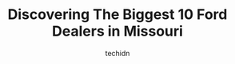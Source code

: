 ---
layout: ampstory
image: https://i0.wp.com/paketmu.com/wp-content/uploads/2023/06/pettus-ford-desoto-0-in-missouri-1686367582.jpeg?resize=640,853
author: techidn
featured: false
description: Explore the diverse Ford Dealer scene in Missouri, home to an incredible selection of 10 establishments catering to every taste. Whether youre in search of iconic favorites or undiscovered 
title: Discovering The Biggest 10 Ford Dealers in Missouri
cover:
   title: Discovering The Biggest 10 Ford Dealers in Missouri
   subtitle: RICKPATE
   background: https://paketmu.com/wp-content/uploads/2023/06/pettus-ford-desoto-0-in-missouri-1686367582.jpeg

pages: 
 - layout: thirds
   top: <h1>#1 Corwin Ford of Springfield</h1>
   bottom: "<p>We stopped in and spoke to Brien sanders about getting a truck. He was very professional, kind and friendly. He made us feel right at home while selling us the right vehi</p>"
   background: https://paketmu.com/wp-content/uploads/2023/06/pettus-ford-desoto-1-in-missouri-1686367583.jpeg
   backgroundblur: true
 - layout: thirds
   top: <h1>#2 Dave Sinclair Ford</h1>
   bottom: "<p>I cant contain my excitement as I share my incredible experience with Dave Sinclair Ford, the absolute best Ford dealership out there. Special thanks to the Sales Manage</p>"
   background: https://paketmu.com/wp-content/uploads/2023/06/pettus-ford-desoto-2-in-missouri-1686367584.jpeg
   cta:
      link: https://paketmu.com/discovering-the-biggest-10-ford-dealers-in-missouri/
      text: Discovering The Biggest 10 Ford Dealers in Missouri
 - layout: thirds
   top: <h1>#3 Joe Machens Ford</h1>
   bottom: "<p>My husband bought a new F150 and he said it was one of the most pleasant car buying experiences hes ever had and weve bought a lot of vehicles over the year. They g</p>"
   background: https://paketmu.com/wp-content/uploads/2023/06/pettus-ford-desoto-3-in-missouri-1686367585.jpeg
   cta:
      link: https://paketmu.com/discovering-the-biggest-10-ford-dealers-in-missouri/
      text: Discovering The Biggest 10 Ford Dealers in Missouri
 - layout: thirds
   top: <h1>#4 Joe Machens Capital City Ford</h1>
   bottom: "<p>807 Southwest Blvd, Jefferson City, MO 65109, United States</p>"
   background: https://images.unsplash.com/photo-1522441815192-d9f04eb0615c?ixlib=rb-4.0.3&ixid=MnwxMjA3fDB8MHxwaG90by1wYWdlfHx8fGVufDB8fHx8&auto=format&fit=crop&w=640&h=853&q=80
   cta:
      link: https://paketmu.com/discovering-the-biggest-10-ford-dealers-in-missouri/
      text: Discovering The Biggest 10 Ford Dealers in Missouri
 - layout: thirds
   top: <h1>#5 Bo Beuckman Ford</h1>
   bottom: "<p>15675 Manchester Rd, Ellisville, MO 63011, United States</p>"
   background: https://images.unsplash.com/photo-1580610447943-1bfbef5efe07?ixlib=rb-4.0.3&ixid=MnwxMjA3fDB8MHxwaG90by1wYWdlfHx8fGVufDB8fHx8&auto=format&fit=crop&w=640&h=853&q=80
   cta:
      link: https://paketmu.com/discovering-the-biggest-10-ford-dealers-in-missouri/
      text: Discovering The Biggest 10 Ford Dealers in Missouri
 - layout: thirds
   top: <h1>#6 Rob Sight Ford</h1>
   bottom: "<p>13901 Washington St, Kansas City, MO 64145, United States</p>"
   background: https://images.unsplash.com/photo-1609083590460-7b8cc0ca65f8?ixlib=rb-4.0.3&ixid=MnwxMjA3fDB8MHxwaG90by1wYWdlfHx8fGVufDB8fHx8&auto=format&fit=crop&w=640&h=853&q=80
   cta:
      link: https://paketmu.com/discovering-the-biggest-10-ford-dealers-in-missouri/
      text: Discovering The Biggest 10 Ford Dealers in Missouri
 - layout: thirds
   top: <h1>#7 Clement Ford</h1>
   bottom: "<p>1075 W Terra Ln, OFallon, MO 63366, United States</p>"
   background: https://images.unsplash.com/photo-1536745287225-21d689278fd1?ixlib=rb-4.0.3&ixid=MnwxMjA3fDB8MHxwaG90by1wYWdlfHx8fGVufDB8fHx8&auto=format&fit=crop&w=640&h=853&q=80
   cta:
      link: https://paketmu.com/discovering-the-biggest-10-ford-dealers-in-missouri/
      text: Discovering The Biggest 10 Ford Dealers in Missouri
 - layout: thirds
   middle: Continue reading...
   background: https://images.unsplash.com/photo-1552083974-186346191183?ixlib=rb-4.0.3&ixid=MnwxMjA3fDB8MHxwaG90by1wYWdlfHx8fGVufDB8fHx8&auto=format&fit=crop&w=640&h=853&q=80
   cta:
      link: https://paketmu.com/discovering-the-biggest-10-ford-dealers-in-missouri/
      text: Discovering The Biggest 10 Ford Dealers in Missouri
      
---